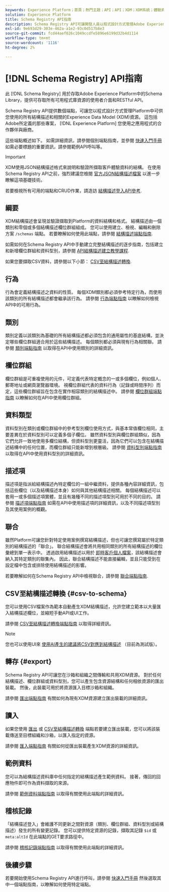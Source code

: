 ```yaml
---
keywords: Experience Platform；首頁；熱門主題；API；API；XDM；XDM系統；體驗資料模型；體驗資料模型；體驗資料模型；資料模型；資料模型；結構描述登入；結構描述登入；
solution: Experience Platform
title: Schema Registry API指南
description: Schema Registry API可讓開發人員以程式設計方式管理Adobe Experience Platform中的所有結構描述和相關的Experience Data Model (XDM)資源。 請遵循本指南以了解如何使用 API 執行關鍵作業。
exl-id: 9e693d29-303e-462a-a1e2-93c0d517b8e3
source-git-commit: fcd44aef026c1049ccdfe5896e6199d32b4d1114
workflow-type: tm+mt
source-wordcount: '1116'
ht-degree: 2%

---
```


# [!DNL Schema Registry] API指南

此 [!DNL Schema Registry] 用於存取Adobe Experience Platform中的Schema Library，提供可存取所有可用程式庫資源的使用者介面和RESTful API。

Schema Registry API提供數個端點，可讓您以程式設計方式管理Platform中可供您使用的所有結構描述和相關的Experience Data Model (XDM)資源。 這包括Adobe所定義的那些專案， [!DNL Experience Platform] 您使用之應用程式的合作夥伴與廠商。

這些端點概述如下。 如需詳細資訊，請參閱個別端點指南，並參閱 [快速入門手冊](./getting-started.md) 如需必要標題的重要資訊，請參閱範例API呼叫等。

>[!IMPORTANT]
>
>XDM使用JSON結構描述格式來說明和驗證所擷取客戶體驗資料的結構。 在使用Schema Registry API之前，強烈建議您檢閱 [官方JSON結構描述檔案](https://json-schema.org/) 以進一步瞭解這項基礎技術。

若要檢視所有可用的端點和CRUD作業，請造訪 [結構描述登入API參考](https://www.adobe.io/experience-platform-apis/references/schema-registry/).

## 綱要

XDM結構描述會呈現並驗證擷取到Platform的資料結構和格式。 結構描述由一個類別和零個或多個結構描述欄位群組組成。 您可以使用建立、檢視、編輯和刪除方案 `/schemas` 端點。 若要瞭解如何使用此端點，請參閱 [結構描述端點指南](./schemas.md).

如需如何在Schema Registry API中手動建立完整結構描述的逐步指南，包括建立和新增欄位群組和資料型別，請參閱 [API結構描述建立教學課程](../tutorials/create-schema-api.md).

如果您要擷取CSV資料，請參閱以下小節： [CSV至結構描述轉換](#csv-to-schema).

## 行為

行為會定義結構描述之資料的性質。 每個XDM類別都必須參考特定行為，而使用該類別的所有結構描述都會繼承該行為。 請參閱 [行為端點指南](./behaviors.md) 以瞭解如何檢視API中的可用行為。

## 類別

類別定義以該類別為基礎的所有結構描述都必須包含的通用屬性的基底結構，並決定哪些欄位群組適合用於這些結構描述。 每個類別都必須與現有行為相關聯。 請參閱 [類別端點指南](./classes.md) 以取得在API中使用類別的詳細資訊。

## 欄位群組

欄位群組是可重複使用的元件，可定義代表特定概念的一或多個欄位，例如個人、郵寄地址或網頁瀏覽器環境。 視欄位群組代表的資料行為（記錄或時間序列）而定，這些欄位群組旨在包含在實作相容類別的結構描述中。 請參閱 [欄位群組端點指南](./field-groups.md) 以瞭解如何在API中使用欄位群組。

## 資料類型

資料型別在類別或欄位群組中的參考型別欄位使用方式，與基本常值欄位相同，主要差異在於資料型別可以定義多個子欄位。 雖然資料型別與欄位群組類似，因為它們允許一致地使用多欄位結構，但資料型別更靈活，因為它們可以包含在結構描述結構中的任何位置，而欄位群組只能新增到根層級。 請參閱 [資料型別端點指南](./data-types.md) 以取得在API中使用資料型別的詳細資訊。

## 描述項

描述項是指派給結構描述內特定欄位的一組中繼資料，提供各種內容詳細資訊，包括這些欄位（以及結構描述本身）如何與其他結構描述相關。 每個結構描述可以套用一或多個描述項實體，並且有幾種不同的描述項型別可用於不同的目的。 請參閱 [描述項端點指南](./descriptors.md) 如需在API中使用描述項的詳細資訊，以及不同描述項型別及其使用案例的概觀。

## 聯合

雖然Platform可讓您針對特定使用案例撰寫結構描述，但也可讓您撰寫屬於特定類別的結構描述的「聯合」。 聯合結構描述會將共用相同類別的所有結構描述的欄位彙總到單一表示中。 透過啟用結構描述以用於 [即時客戶個人檔案](../../profile/home.md)，該結構描述會納入其特定類別的聯集內。 因此，聯合結構描述不能直接編輯，並且只能受到在設定檔中包含或排除使用結構描述的影響。

若要瞭解如何在Schema Registry API中檢視聯合，請參閱 [聯合端點指南](./unions.md).

## CSV至結構描述轉換 {#csv-to-schema}

您可以使用CSV檔案作為範本自動產生XDM結構描述，允許您建立範本以大量匯入結構描述欄位，並縮短手動API或UI工作。

請參閱 [CSV至結構描述轉換端點指南](./export.md) 以取得詳細資訊。

>[!NOTE]
>
>您也可以使用UI來 [使用AI產生的建議將CSV對應到結構描述](../../ingestion/tutorials/map-csv/recommendations.md) （目前為測試版）。

## 轉存 {#export}

Schema Registry API可讓您在沙箱和組織之間傳輸和共用XDM資源。 對於任何結構描述、欄位群組或資料型別，您可以產生包含資源結構和任何相依資源的匯出裝載。 然後，此裝載可用於將資源匯入目標沙箱和組織。

請參閱 [匯出端點指南](./export.md) 有關如何為現有XDM資源建立匯出裝載的詳細資訊。

## 讀入

如果您使用 [匯出](#export) 或 [CSV至結構描述轉換](./import.md) 端點若要建立匯出裝載，您可以將該裝載傳送至目標組織和沙箱，以匯入指定的資源。

請參閱 [匯入端點指南](./export.md) 有關如何從匯出裝載產生XDM資源的詳細資訊。

## 範例資料

您可以為結構描述資料庫中任何指定的結構描述產生範例資料。 接著，傳回的回應物件即可作為資料擷取的來源。

請參閱 [範例資料端點指南](./sample-data.md) 以取得有關使用此端點的詳細資訊。

## 稽核記錄

「結構描述登入」會維護不同更新之間對資源（類別、欄位群組、資料型別或結構描述）發生的所有變更記錄。 您可以提供特定資源的記錄，擷取其記錄 `$id` 或 `meta:altId` 在此端點的GET要求路徑中。

請參閱 [稽核記錄端點指南](./audit-log.md) 以取得有關使用此端點的詳細資訊。

## 後續步驟

若要開始使用Schema Registry API進行呼叫，請參閱 [快速入門手冊](./getting-started.md) 然後選取其中一個端點指南，以瞭解如何使用特定端點。
